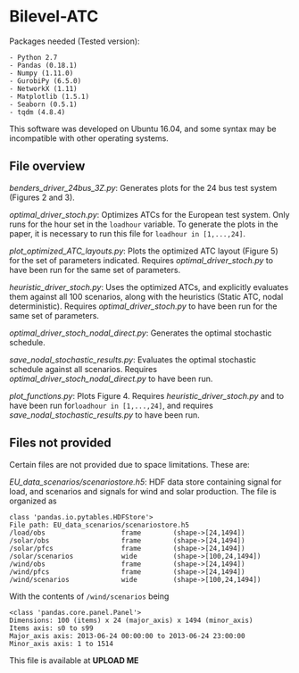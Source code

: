 # Bilevel-ATC

Packages needed (Tested version):

    - Python 2.7
    - Pandas (0.18.1)
    - Numpy (1.11.0)
    - GurobiPy (6.5.0)
    - NetworkX (1.11)
    - Matplotlib (1.5.1)
    - Seaborn (0.5.1)
    - tqdm (4.8.4)

This software was developed on Ubuntu 16.04, and some syntax may be incompatible with other operating systems.

## File overview

*benders_driver_24bus_3Z.py*:
Generates plots for the 24 bus test system (Figures 2 and 3).

*optimal_driver_stoch.py*:
Optimizes ATCs for the European test system.
Only runs for the hour set in the `loadhour` variable.
To generate the plots in the paper, it is necessary to run this file for `loadhour in [1,...,24]`.

*plot_optimized_ATC_layouts.py*:
Plots the optimized ATC layout (Figure 5) for the set of parameters indicated.
Requires *optimal_driver_stoch.py* to have been run for the same set of parameters.

*heuristic_driver_stoch.py*:
Uses the optimized ATCs, and explicitly evaluates them against all 100 scenarios, along with the heuristics (Static ATC, nodal deterministic).
Requires *optimal_driver_stoch.py*  to have been run for the same set of parameters.


*optimal_driver_stoch_nodal_direct.py*:
Generates the optimal stochastic schedule.

*save_nodal_stochastic_results.py*:
Evaluates the optimal stochastic schedule against all scenarios.
Requires *optimal_driver_stoch_nodal_direct.py* to have been run.

*plot_functions.py*:
Plots Figure 4.
Requires *heuristic_driver_stoch.py*  and to have been run for`loadhour in [1,...,24]`, and requires *save_nodal_stochastic_results.py* to have been run.

## Files not provided

Certain files are not provided due to space limitations. These are:

*EU_data_scenarios/scenariostore.h5*: HDF data store containing signal for load, and scenarios and signals for wind and solar production. The file is organized as

```
class 'pandas.io.pytables.HDFStore'>
File path: EU_data_scenarios/scenariostore.h5
/load/obs                   frame        (shape->[24,1494])
/solar/obs                  frame        (shape->[24,1494])
/solar/pfcs                 frame        (shape->[24,1494])
/solar/scenarios            wide         (shape->[100,24,1494])
/wind/obs                   frame        (shape->[24,1494])
/wind/pfcs                  frame        (shape->[24,1494])
/wind/scenarios             wide         (shape->[100,24,1494])
```

With the contents of `/wind/scenarios` being

```
<class 'pandas.core.panel.Panel'>
Dimensions: 100 (items) x 24 (major_axis) x 1494 (minor_axis)
Items axis: s0 to s99
Major_axis axis: 2013-06-24 00:00:00 to 2013-06-24 23:00:00
Minor_axis axis: 1 to 1514
```

This file is available at **UPLOAD ME**
